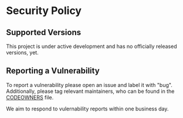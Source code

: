 # Security Policy

## Supported Versions

This project is under active development and has no officially released versions, yet.

## Reporting a Vulnerability

To report a vulnerability please open an issue and label it with "bug". Additionally,
please tag relevant maintainers, who can be found in
the [CODEOWNERS](https://github.com/d-protocol/vc-sdk/blob/main/CODEOWNERS) file.

We aim to respond to vulernability reports within one business day.
